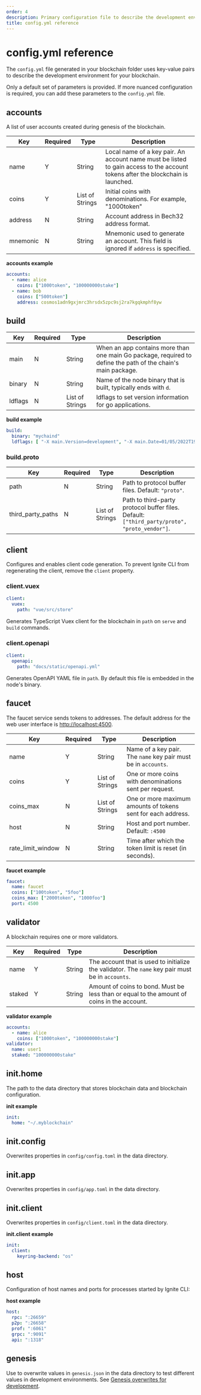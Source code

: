 ```yaml
---
order: 4
description: Primary configuration file to describe the development environment for your blockchain.
title: config.yml reference
---
```


# config.yml reference

The `config.yml` file generated in your blockchain folder uses key-value pairs to describe the development environment for your blockchain.

Only a default set of parameters is provided. If more nuanced configuration is required, you can add these parameters to the `config.yml` file.

## accounts

A list of user accounts created during genesis of the blockchain.

| Key      | Required | Type            | Description                                                                                                                     |
| -------- | -------- | --------------- | ------------------------------------------------------------------------------------------------------------------------------- |
| name     | Y        | String          | Local name of a key pair. An account name must be listed to gain access to the account tokens after the blockchain is launched. |
| coins    | Y        | List of Strings | Initial coins with denominations. For example, "1000token"                                                                      |
| address  | N        | String          | Account address in Bech32 address format.                                                                                        |
| mnemonic | N        | String          | Mnemonic used to generate an account. This field is ignored if `address` is specified.                                           |

**accounts example**

```yaml
accounts:
  - name: alice
    coins: ["1000token", "100000000stake"]
  - name: bob
    coins: ["500token"]
    address: cosmos1adn9gxjmrc3hrsdx5zpc9sj2ra7kgqkmphf8yw
```

## build

| Key      | Required | Type             | Description                                                                                                  |
|----------|----------|------------------|--------------------------------------------------------------------------------------------------------------|
| main     | N        | String           | When an app contains more than one main Go package, required to define the path of the chain's main package. |
| binary   | N        | String           | Name of the node binary that is built, typically ends with `d`.                                              |
| ldflags  | N        | List of Strings  | ldflags to set version information for go applications.                                                      |

**build example**

```yaml
build:
  binary: "mychaind"
  ldflags: [ "-X main.Version=development", "-X main.Date=01/05/2022T19:54" ]
```

### build.proto

| Key               | Required | Type            | Description                                                                                |
| ----------------- | -------- | --------------- | ------------------------------------------------------------------------------------------ |
| path              | N        | String          | Path to protocol buffer files. Default: `"proto"`.                                         |
| third_party_paths | N        | List of Strings | Path to third-party protocol buffer files. Default: `["third_party/proto", "proto_vendor"]`. |

## client

Configures and enables client code generation. To prevent Ignite CLI from regenerating the client, remove the `client` property.

### client.vuex

```yaml
client:
  vuex:
    path: "vue/src/store"
```

Generates TypeScript Vuex client for the blockchain in `path` on `serve` and `build` commands.

### client.openapi

```yaml
client:
  openapi:
    path: "docs/static/openapi.yml"
```

Generates OpenAPI YAML file in `path`. By default this file is embedded in the node's binary.

## faucet

The faucet service sends tokens to addresses. The default address for the web user interface is <http://localhost:4500>.

| Key               | Required | Type            | Description                                                 |
| ----------------- | -------- | --------------- | ----------------------------------------------------------- |
| name              | Y        | String          | Name of a key pair. The `name` key pair must be in `accounts`.            |
| coins             | Y        | List of Strings | One or more coins with denominations sent per request.       |
| coins_max         | N        | List of Strings | One or more maximum amounts of tokens sent for each address. |
| host              | N        | String          | Host and port number. Default: `:4500`                      |
| rate_limit_window | N        | String          | Time after which the token limit is reset (in seconds).      |

**faucet example**

```yaml
faucet:
  name: faucet
  coins: ["100token", "5foo"]
  coins_max: ["2000token", "1000foo"]
  port: 4500
```

## validator

A blockchain requires one or more validators.

| Key    | Required | Type   | Description                                                                                     |
| ------ | -------- | ------ | ----------------------------------------------------------------------------------------------- |
| name   | Y        | String | The account that is used to initialize the validator. The `name` key pair must be in `accounts`. |
| staked | Y        | String | Amount of coins to bond. Must be less than or equal to the amount of coins in the account.       |

**validator example**

```yaml
accounts:
  - name: alice
    coins: ["1000token", "100000000stake"]
validator:
  name: user1
  staked: "100000000stake"
```

## init.home

The path to the data directory that stores blockchain data and blockchain configuration.

**init example**

```yaml
init:
  home: "~/.myblockchain"
```

## init.config

Overwrites properties in `config/config.toml` in the data directory.

## init.app

Overwrites properties in `config/app.toml` in the data directory.

## init.client

Overwrites properties in `config/client.toml` in the data directory.

**init.client example**

```yaml
init:
  client:
    keyring-backend: "os"
```

## host

Configuration of host names and ports for processes started by Ignite CLI:

**host example**

```yaml
host:
  rpc: ":26659"
  p2p: ":26658"
  prof: ":6061"
  grpc: ":9091"
  api: ":1318"
```

## genesis

Use to overwrite values in `genesis.json` in the data directory to test different values in development environments. See [Genesis overwrites for development](../kb/genesis.md).
